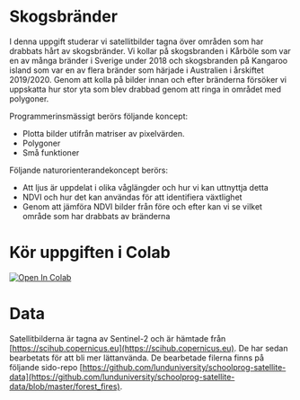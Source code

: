 # Skogsbränder

I denna uppgift studerar vi satellitbilder tagna över områden som har drabbats hårt av skogsbränder. Vi kollar på skogsbranden i Kårböle som var en av många bränder i Sverige under 2018 och skogsbranden på Kangaroo island som var en av flera bränder som härjade i Australien i årskiftet 2019/2020. Genom att kolla på bilder innan och efter bränderna försöker vi uppskatta hur stor yta som blev drabbad genom att ringa in området med polygoner. 

Programmerinsmässigt berörs följande koncept:
  - Plotta bilder utifrån matriser av pixelvärden.
  - Polygoner 
  - Små funktioner

Följande naturorienterandekoncept berörs:
  - Att ljus är uppdelat i olika våglängder och hur vi kan uttnyttja detta
  - NDVI och hur det kan användas för att identifiera växtlighet
  - Genom att jämföra NDVI bilder från före och efter kan vi se vilket område som har drabbats av bränderna

# Kör uppgiften i Colab

[![Open In Colab](https://colab.research.google.com/assets/colab-badge.svg)](https://colab.research.google.com/github/lunduniversity/schoolprog-satellite/blob/master/exercises/forest_fires/Skogsbrand.ipynb)

# Data

Satellitbilderna är tagna av Sentinel-2 och är hämtade från [https://scihub.copernicus.eu](https://scihub.copernicus.eu). De har sedan bearbetats för att bli mer lättanvända. De bearbetade filerna finns på följande sido-repo [https://github.com/lunduniversity/schoolprog-satellite-data](https://github.com/lunduniversity/schoolprog-satellite-data/blob/master/forest_fires).
